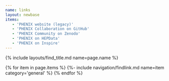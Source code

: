 ```yaml
---
name: links
layout: newbase
items:
   - 'PHENIX website (legacy)'
   - 'PHENIX Collaboration on GitHub'
   - 'PHENIX Community on Zenodo'
   - 'PHENIX on HEPData'
   - 'PHENIX on Inspire'
---
```

{% include layouts/find_title.md name=page.name %}

{% for item in page.items %}
{%- include navigation/findlink.md name=item category='general' %}
{% endfor %}

